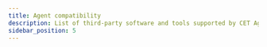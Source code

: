 ```yaml
---
title: Agent compatibility
description: List of third-party software and tools supported by CET Agent.
sidebar_position: 5
---
```





